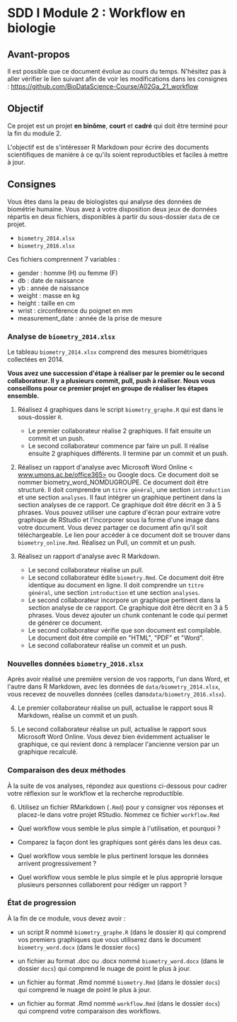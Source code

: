 # SDD I Module 2 : Workflow en biologie

## Avant-propos

Il est possible que ce document évolue au cours du temps. N'hésitez pas à aller vérifier le lien suivant afin de voir les modifications dans les consignes : <https://github.com/BioDataScience-Course/A02Ga_21_workflow>

## Objectif

Ce projet est un projet **en binôme**, **court** et **cadré** qui doit être terminé pour la fin du module 2.

L'objectif est de s'intéresser R Markdown pour écrire des documents scientifiques de manière à ce qu'ils soient reproductibles et faciles à mettre à jour.

## Consignes

Vous êtes dans la peau de biologistes qui analyse des données de biométrie humaine. Vous avez à votre disposition deux jeux de données répartis en deux fichiers, disponibles à partir du sous-dossier `data` de ce projet.

- `biometry_2014.xlsx`
- `biometry_2016.xlsx`

Ces fichiers comprennent 7 variables :

- gender : homme (H) ou femme (F)
- db : date de naissance
- yb : année de naissance
- weight : masse en kg
- height : taille en cm
- wrist : circonférence du poignet en mm
- measurement_date : année de la prise de mesure

### Analyse de `biometry_2014.xlsx`

Le tableau `biometry_2014.xlsx` comprend des mesures biométriques collectées en 2014. 

**Vous avez une succession d'étape à réaliser par le premier ou le second collaborateur. Il y a plusieurs commit, pull, push à réaliser. Nous vous conseillons pour ce premier projet en groupe de réaliser les étapes ensemble.**

1. Réalisez 4 graphiques dans le script `biometry_graphe.R` qui est dans le sous-dossier `R`.
    + Le premier collaborateur réalise 2 graphiques. Il fait ensuite un commit et un push.
    + Le second collaborateur commence par faire un pull. Il réalise ensuite 2 graphiques différents. Il termine par un commit et un push.

2. Réalisez un rapport d'analyse avec Microsoft Word Online < www.umons.ac.be/office365> ou Google docs. Ce document doit se nommer biometry_word_NOMDUGROUPE. Ce document doit être structuré. Il doit comprendre un `titre général`, une section `introduction` et une section `analyses`. Il faut intégrer un graphique pertinent dans la section analyses de ce rapport. Ce graphique doit être décrit en 3 à 5 phrases. Vous pouvez utiliser une capture d'écran pour extraire votre graphique de RStudio et l'incorporer sous la forme d'une image dans votre document. Vous devez partager ce document afin qu'il soit téléchargeable. Le lien pour accéder à ce document doit se trouver dans `biometry_online.Rmd`. Réalisez un Pull, un commit et un push.


3. Réalisez un rapport d'analyse avec R Markdown.
    + Le second collaborateur réalise un pull.
    + Le second collaborateur édite `biometry.Rmd`. Ce document doit être identique au document en ligne. Il doit comprendre un `titre général`, une section `introduction` et une section `analyses`. 
    + Le second collaborateur incorpore un graphique pertinent dans la section analyse de ce rapport. Ce graphique doit être décrit en 3 à 5 phrases. Vous devez ajouter un chunk contenant le code qui permet de générer ce document.
    + Le second collaborateur vérifie que son document est compilable. Le document doit être compilé en "HTML", "PDF" et "Word".
    + Le second collaborateur réalise un commit et un push.
  
### Nouvelles données `biometry_2016.xlsx`

Après avoir réalisé une première version de vos rapports, l'un dans Word, et l'autre dans R Markdown, avec les données de `data/biometry_2014.xlsx`, vous recevez de nouvelles données (celles dans`data/biometry_2016.xlsx`).

4. Le premier collaborateur réalise un pull,  actualise le rapport sous R Markdown, réalise un commit et un push.

5. Le second collaborateur réalise un pull, actualise le rapport sous Microsoft Word Online. Vous devez bien évidemment actualiser le graphique, ce qui revient donc à remplacer l'ancienne version par un graphique recalculé. 

### Comparaison des deux méthodes

À la suite de vos analyses, répondez aux questions ci-dessous pour cadrer votre réflexion sur le workflow et la recherche reproductible.

6. Utilisez un fichier RMarkdown (`.Rmd`) pour y consigner vos réponses et placez-le dans votre projet RStudio. Nommez ce fichier `workflow.Rmd`

- Quel workflow vous semble le plus simple à l'utilisation, et pourquoi ?

- Comparez la façon dont les graphiques sont gérés dans les deux cas.

- Quel workflow vous semble le plus pertinent lorsque les données arrivent progressivement ?

- Quel workflow vous semble le plus simple et le plus approprié lorsque plusieurs personnes collaborent pour rédiger un rapport ? 

### État de progression 

À la fin de ce module, vous devez avoir :

- un script R nommé `biometry_graphe.R` (dans le dossier `R`) qui comprend vos premiers graphiques que vous utiliserez dans le document `biometry_word.docx` (dans le dossier `docs`)

- un fichier au format .doc ou .docx nommé `biometry_word.docx` (dans le dossier `docs`) qui comprend le nuage de point le plus à jour.

- un fichier au format .Rmd nommé `biometry.Rmd` (dans le dossier `docs`) qui comprend le nuage de point le plus à jour.

- un fichier au format .Rmd nommé `workflow.Rmd` (dans le dossier `docs`) qui comprend votre comparaison des workflows.
